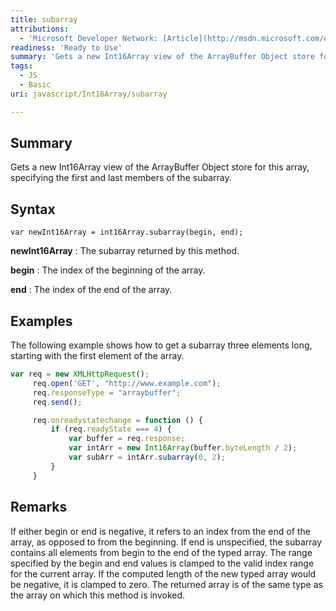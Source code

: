 ```yaml
---
title: subarray
attributions:
  - 'Microsoft Developer Network: [Article](http://msdn.microsoft.com/en-us/library/ie/br212936(v=vs.94).aspx)'
readiness: 'Ready to Use'
summary: 'Gets a new Int16Array view of the ArrayBuffer Object store for this array, specifying the first and last members of the subarray.'
tags:
  - JS
  - Basic
uri: javascript/Int16Array/subarray

---
```

## Summary

Gets a new Int16Array view of the ArrayBuffer Object store for this array, specifying the first and last members of the subarray.

## Syntax

    var newInt16Array = int16Array.subarray(begin, end);

**newInt16Array**
:   The subarray returned by this method.

**begin**
:   The index of the beginning of the array.

**end**
:   The index of the end of the array.

## Examples

The following example shows how to get a subarray three elements long, starting with the first element of the array.

``` js
var req = new XMLHttpRequest();
     req.open('GET', "http://www.example.com");
     req.responseType = "arraybuffer";
     req.send();

     req.onreadystatechange = function () {
         if (req.readyState === 4) {
             var buffer = req.response;
             var intArr = new Int16Array(buffer.byteLength / 2);
             var subArr = intArr.subarray(0, 2);
         }
     }
```

## Remarks

If either begin or end is negative, it refers to an index from the end of the array, as opposed to from the beginning. If end is unspecified, the subarray contains all elements from begin to the end of the typed array. The range specified by the begin and end values is clamped to the valid index range for the current array. If the computed length of the new typed array would be negative, it is clamped to zero. The returned array is of the same type as the array on which this method is invoked.

